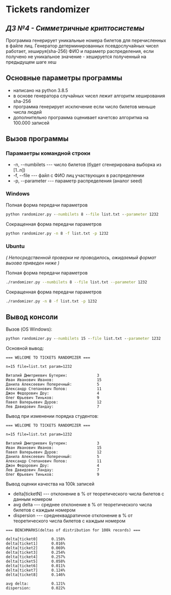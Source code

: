 # Tickets randomizer
## _ДЗ №4 - Симметричные криптосистемы_

Программа генерирует уникальные номера билетов для  перечисленных в файле лиц. Генератор детерминированных псевдослучайных чисел работает, хешируя(sha-256) ФИО и параметр распределения, если получено не уникальное значение - хешируется полученный на предыдущем шаге хеш
## Основные параметры программы
- написано на python 3.8.5
- в основе генератора случайных чисел лежит алгоритм хеширования sha-256
- программа генерирует исключение если число билетов меньше числа людей
- дополнительно программа оценивает качетсво алгоритма на 100.000 записей
## Вызов программы

### Парамаетры командной строки
- -n, --numbilets --- число билетов (будет сгенерирована выборка из [1..n])
- -f, --file --- файл с ФИО лиц участвующих в распределении
- -p, --parameter --- параметр распределения (аналог seed)
### Windows
Полная форма передачи параметров
```cmd
python randomizer.py --numbilets 8 --file list.txt --parameter 1232
```
Сокращенная форма передачи параметров
```cmd
python randomizer.py -n 8 -f list.txt -p 1232
```
### Ubuntu
*( Непосредственной проверки не проводилось, ожидаемый формат вызова приведен ниже )*

Полная форма передачи параметров
```sh
./randomizer.py --numbilets 8 --file list.txt --parameter 1232
```
Сокращенная форма передачи параметров
```sh
./randomizer.py -n 8 -f list.txt -p 1232
```
## Вывод консоли
Вызов (OS Windows):
```cmd
python randomizer.py --numbilets 15 --file list.txt --parameter 1232
```
Основной вывод:
```
=== WELCOME TO TICKETS RANDOMIZER ===

n=15 file=list.txt param=1232

Виталий Дмитриевич Бутерин:             3
Иван Иванович Иванов:                   15
Данила Алексеевич Поперечный:           5
Александр Степанович Попов:             11
Джон Федорович Доу:                     4
Олег Юрьевич Тиньков:                   9
Павел Валерьевич Дуров:                 12
Лев Давидович Ландау:                   7
```
Вывод при изменении порядка студентов:
```
=== WELCOME TO TICKETS RANDOMIZER ===

n=15 file=list.txt param=1232

Виталий Дмитриевич Бутерин:             3
Иван Иванович Иванов:                   15
Павел Валерьевич Дуров:                 12
Данила Алексеевич Поперечный:           5
Александр Степанович Попов:             11
Джон Федорович Доу:                     4
Лев Давидович Ландау:                   7
Олег Юрьевич Тиньков:                   9
```
Вывод оценки качества на 100k записей
- delta[ticketN] --- отклонение в % от теоретического числа билетов с данным номером
- avg delta --- среднее отклонение в % от теоретического числа билетов с каждым номером
- dispersion --- среднеквадратичное отклонение в % от теоретического числа билетов с каждым номером
```
=== BENCHMARKS(deltas of distribution for 100k records) ===

delta[ticket0]      0.158%
delta[ticket1]      0.016%
delta[ticket2]      0.069%
delta[ticket3]      0.254%
delta[ticket4]      0.257%
delta[ticket5]      0.058%
delta[ticket6]      0.011%
delta[ticket7]      0.124%
delta[ticket8]      0.146%

avg delta:          0.121%
dispersion:         0.022%
```
